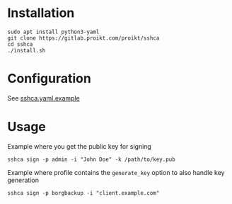 # Installation

    sudo apt install python3-yaml
    git clone https://gitlab.proikt.com/proikt/sshca
    cd sshca
    ./install.sh

# Configuration
See [sshca.yaml.example](src/sshca.yaml.example)

# Usage
Example where you get the public key for signing

    sshca sign -p admin -i "John Doe" -k /path/to/key.pub

Example where profile contains the `generate_key` option to also handle key generation

    sshca sign -p borgbackup -i "client.example.com"
